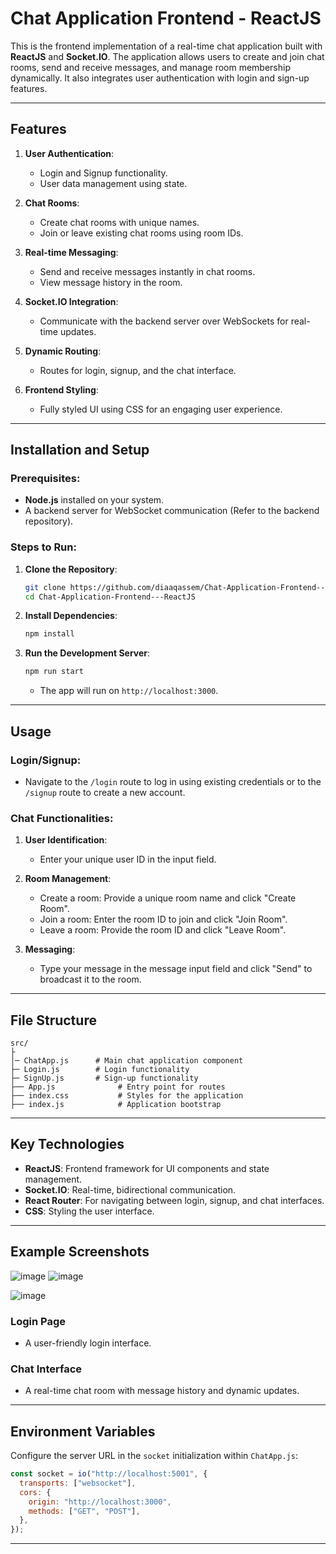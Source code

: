 # Chat Application Frontend - ReactJS

This is the frontend implementation of a real-time chat application built with **ReactJS** and **Socket.IO**. The application allows users to create and join chat rooms, send and receive messages, and manage room membership dynamically. It also integrates user authentication with login and sign-up features.

---

## Features

1. **User Authentication**: 
   - Login and Signup functionality.
   - User data management using state.
   
2. **Chat Rooms**:
   - Create chat rooms with unique names.
   - Join or leave existing chat rooms using room IDs.

3. **Real-time Messaging**:
   - Send and receive messages instantly in chat rooms.
   - View message history in the room.

4. **Socket.IO Integration**:
   - Communicate with the backend server over WebSockets for real-time updates.

5. **Dynamic Routing**:
   - Routes for login, signup, and the chat interface.

6. **Frontend Styling**:
   - Fully styled UI using CSS for an engaging user experience.

---

## Installation and Setup

### Prerequisites:
- **Node.js** installed on your system.
- A backend server for WebSocket communication (Refer to the backend repository).

### Steps to Run:

1. **Clone the Repository**:
   ```bash
   git clone https://github.com/diaaqassem/Chat-Application-Frontend---ReactJS.git
   cd Chat-Application-Frontend---ReactJS
   ```

2. **Install Dependencies**:
   ```bash
   npm install
   ```

3. **Run the Development Server**:
   ```bash
   npm run start
   ```
   - The app will run on `http://localhost:3000`.

---

## Usage

### Login/Signup:
- Navigate to the `/login` route to log in using existing credentials or to the `/signup` route to create a new account.

### Chat Functionalities:
1. **User Identification**:
   - Enter your unique user ID in the input field.

2. **Room Management**:
   - Create a room: Provide a unique room name and click "Create Room".
   - Join a room: Enter the room ID to join and click "Join Room".
   - Leave a room: Provide the room ID and click "Leave Room".

3. **Messaging**:
   - Type your message in the message input field and click "Send" to broadcast it to the room.

---

## File Structure

```
src/
├
│─ ChatApp.js      # Main chat application component
├─ Login.js        # Login functionality
├─ SignUp.js       # Sign-up functionality
├── App.js              # Entry point for routes
├── index.css           # Styles for the application
├── index.js            # Application bootstrap
```

---

## Key Technologies

- **ReactJS**: Frontend framework for UI components and state management.
- **Socket.IO**: Real-time, bidirectional communication.
- **React Router**: For navigating between login, signup, and chat interfaces.
- **CSS**: Styling the user interface.

---

## Example Screenshots
![image](https://github.com/user-attachments/assets/b0d4fff1-9a76-4695-8988-7aa28ef26347)
![image](https://github.com/user-attachments/assets/9af47a7c-c03b-4e3c-bada-ef34fb096ea9)

![image](https://github.com/user-attachments/assets/271013c3-3a00-45a4-85bd-98964267752c)

### Login Page
- A user-friendly login interface.

### Chat Interface
- A real-time chat room with message history and dynamic updates.

---

## Environment Variables

Configure the server URL in the `socket` initialization within `ChatApp.js`:
```javascript
const socket = io("http://localhost:5001", {
  transports: ["websocket"],
  cors: {
    origin: "http://localhost:3000",
    methods: ["GET", "POST"],
  },
});
```

---
